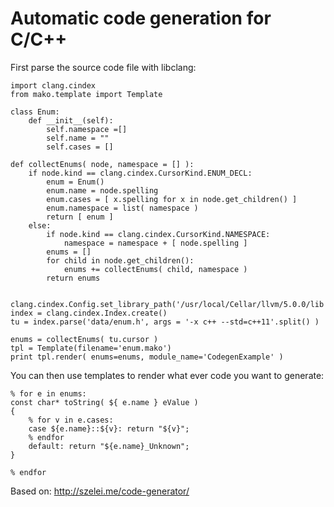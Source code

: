 Automatic code generation for C/C++
====================================

First parse the source code file with libclang:

~~~
import clang.cindex
from mako.template import Template

class Enum:
	def __init__(self):
		self.namespace =[]
		self.name = ""
		self.cases = []

def collectEnums( node, namespace = [] ):
	if node.kind == clang.cindex.CursorKind.ENUM_DECL:
		enum = Enum()
		enum.name = node.spelling
		enum.cases = [ x.spelling for x in node.get_children() ]
		enum.namespace = list( namespace )
		return [ enum ]
	else:
		if node.kind == clang.cindex.CursorKind.NAMESPACE:
			namespace = namespace + [ node.spelling ]
		enums = []
		for child in node.get_children():
			enums += collectEnums( child, namespace )
		return enums


clang.cindex.Config.set_library_path('/usr/local/Cellar/llvm/5.0.0/lib')
index = clang.cindex.Index.create()
tu = index.parse('data/enum.h', args = '-x c++ --std=c++11'.split() )

enums = collectEnums( tu.cursor )
tpl = Template(filename='enum.mako')
print tpl.render( enums=enums, module_name='CodegenExample' )
~~~

You can then use templates to render what ever code you want to generate:
~~~
% for e in enums:
const char* toString( ${ e.name } eValue )
{
	% for v in e.cases:
	case ${e.name}::${v}: return "${v}";
	% endfor
	default: return "${e.name}_Unknown";
}

% endfor
~~~
Based on:
http://szelei.me/code-generator/
